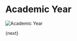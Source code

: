 # Academic Year

<img class="screenshot" alt="Academic Year" src="/docs/assets/img/schools/setup/academic-year.png">

{next}